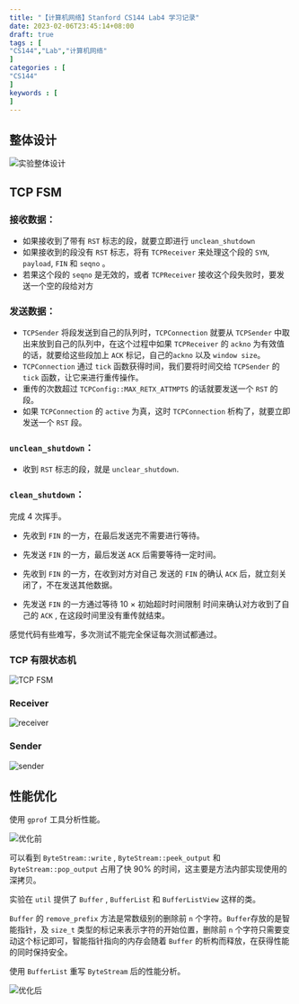 ```yaml
---
title: "【计算机网络】Stanford CS144 Lab4 学习记录"
date: 2023-02-06T23:45:14+08:00
draft: true
tags : [ 
"CS144","Lab","计算机网络"                                   
]
categories : [
"CS144"                              
]
keywords : [                                
]
---
```

## 整体设计

![实验整体设计](/images/CS144/Lab4/实验整体设计.png)

## TCP FSM


### **接收数据**：
- 如果接收到了带有 `RST` 标志的段，就要立即进行 `unclean_shutdown`
- 如果接收到的段没有 `RST` 标志，将有 `TCPReceiver` 来处理这个段的 `SYN`, `payload`, `FIN` 和 `seqno` 。
- 若果这个段的 `seqno` 是无效的，或者 `TCPReceiver` 接收这个段失败时，要发送一个空的段给对方

### **发送数据**：
- `TCPSender` 将段发送到自己的队列时，`TCPConnection` 就要从 `TCPSender` 中取出来放到自己的队列中，在这个过程中如果 `TCPReceiver` 的 `ackno` 为有效值的话，就要给这些段加上 `ACK` 标记，自己的`ackno` 以及 `window size`。
- `TCPConnection` 通过 `tick` 函数获得时间，我们要将时间交给 `TCPSender` 的 `tick` 函数，让它来进行重传操作。
- 重传的次数超过 `TCPConfig::MAX_RETX_ATTMPTS` 的话就要发送一个 `RST` 的段。
- 如果 `TCPConnection` 的 `active` 为真，这时 `TCPConnection` 析构了，就要立即发送一个 `RST` 段。

### **`unclean_shutdown`**：

- 收到 `RST` 标志的段，就是 `unclear_shutdown`.

### **`clean_shutdown`**：

完成 4 次挥手。

- 先收到 `FIN` 的一方，在最后发送完不需要进行等待。

- 先发送 `FIN` 的一方，最后发送 `ACK` 后需要等待一定时间。

- 先收到 `FIN` 的一方，在收到对方对自己 发送的 `FIN` 的确认 `ACK` 后，就立刻关闭了，不在发送其他数据。

- 先发送 `FIN` 的一方通过等待 10 $\times$ 初始超时时间限制 时间来确认对方收到了自己的 `ACK` , 在这段时间里没有重传就结束。 

感觉代码有些难写，多次测试不能完全保证每次测试都通过。


### **TCP 有限状态机**

![TCP FSM](/images/CS144/Lab4/TCP-FSM.png)

### **Receiver**

![receiver](/images/CS144/Lab4/receiver.png)


### **Sender**

![sender](/images/CS144/Lab4/sender.png)

## 性能优化

使用 `gprof` 工具分析性能。


![优化前](/images/CS144/Lab4/性能分析.png)

可以看到 `ByteStream::write` , `ByteStream::peek_output` 和 `ByteStream::pop_output` 占用了快 90% 的时间，这主要是方法内部实现使用的深拷贝。

实验在 `util` 提供了 `Buffer` , `BufferList` 和 `BufferListView` 这样的类。

`Buffer` 的 `remove_prefix` 方法是常数级别的删除前 `n` 个字符。`Buffer`存放的是智能指针，及 `size_t` 类型的标记来表示字符的开始位置，删除前 `n` 个字符只需要变动这个标记即可，智能指针指向的内存会随着 `Buffer` 的析构而释放，在获得性能的同时保持安全。

使用 `BufferList` 重写 `ByteStream` 后的性能分析。 

![优化后](/images/CS144/Lab4/性能优化.png)
